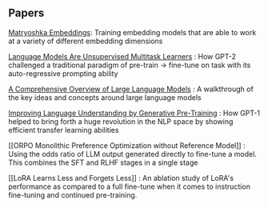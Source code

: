 ## Papers

[Matryoshka Embeddings](/Matryoshka%20Embeddings.md): Training embedding models that are able to work at a variety of different embedding dimensions

[Language Models Are Unsupervised Multitask Learners](/Language%20Models%20Are%20Unsupervised%20Multitask%20Learners.md) : How GPT-2 challenged a traditional paradigm of pre-train -> fine-tune on task with its auto-regressive prompting ability

[A Comprehensive Overview of Large Language Models](/A%20Comprehensive%20Overview%20of%20Large%20Language%20Models.md) : A walkthrough of the key ideas and concepts around large language models

[Improving Language Understanding by Generative Pre-Training](/Improving%20Language%20Understanding%20by%20Generative%20Pre-Training.md) : How GPT-1 helped to bring forth a huge revolution in the NLP space by showing efficient transfer learning abilities

[[ORPO Monolithic Preference Optimization without Reference Model]] : Using the odds ratio of LLM output generated directly to fine-tune a model. This combines the SFT and RLHF stages in a single stage

[[LoRA Learns Less and Forgets Less]] : An ablation study of LoRA's performance as compared to a full fine-tune when it comes to instruction fine-tuning and continued pre-training.
